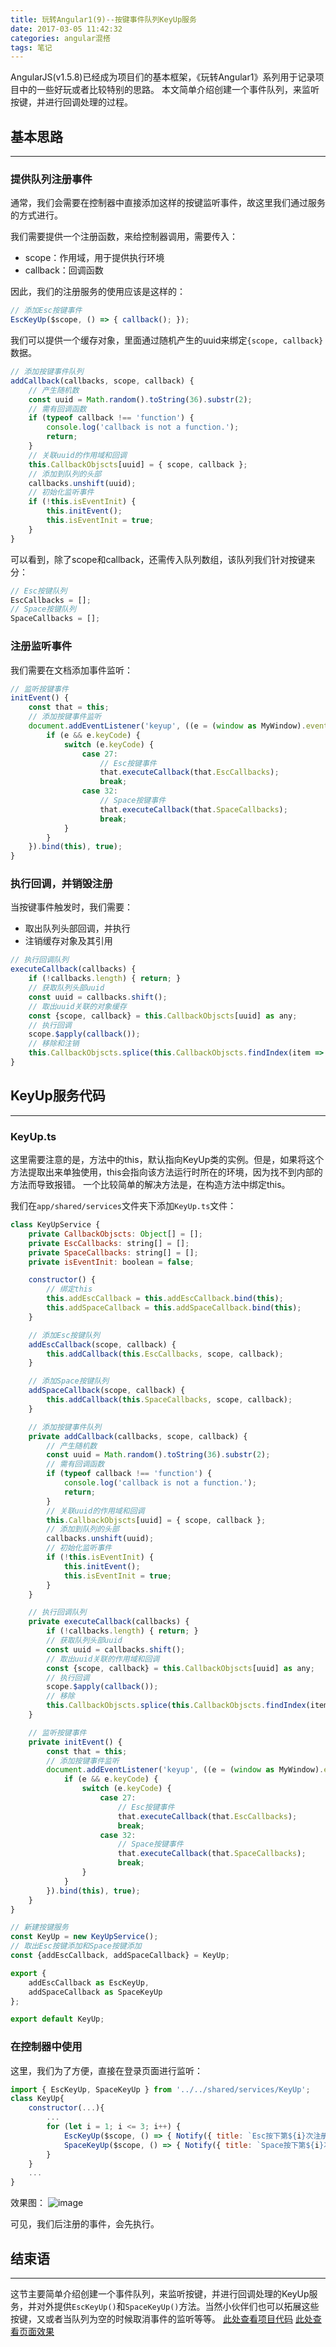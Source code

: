 ```yaml
---
title: 玩转Angular1(9)--按键事件队列KeyUp服务
date: 2017-03-05 11:42:32
categories: angular混搭
tags: 笔记
---
```

AngularJS(v1.5.8)已经成为项目们的基本框架，《玩转Angular1》系列用于记录项目中的一些好玩或者比较特别的思路。
本文简单介绍创建一个事件队列，来监听按键，并进行回调处理的过程。
<!--more-->
## 基本思路
-----
### 提供队列注册事件
通常，我们会需要在控制器中直接添加这样的按键监听事件，故这里我们通过服务的方式进行。

我们需要提供一个注册函数，来给控制器调用，需要传入：
- scope：作用域，用于提供执行环境
- callback：回调函数

因此，我们的注册服务的使用应该是这样的：

``` javascript
// 添加Esc按键事件
EscKeyUp($scope, () => { callback(); });
```

我们可以提供一个缓存对象，里面通过随机产生的uuid来绑定`{scope, callback}`数据。

``` javascript
// 添加按键事件队列
addCallback(callbacks, scope, callback) {
    // 产生随机数
    const uuid = Math.random().toString(36).substr(2);
    // 需有回调函数
    if (typeof callback !== 'function') {
        console.log('callback is not a function.');
        return;
    }
    // 关联uuid的作用域和回调
    this.CallbackObjscts[uuid] = { scope, callback };
    // 添加到队列的头部
    callbacks.unshift(uuid);
    // 初始化监听事件
    if (!this.isEventInit) {
        this.initEvent();
        this.isEventInit = true;
    }
}
```

可以看到，除了scope和callback，还需传入队列数组，该队列我们针对按键来分：

``` javascript
// Esc按键队列
EscCallbacks = [];
// Space按键队列
SpaceCallbacks = [];
```

### 注册监听事件
我们需要在文档添加事件监听：

``` javascript
// 监听按键事件
initEvent() {
    const that = this;
    // 添加按键事件监听
    document.addEventListener('keyup', ((e = (window as MyWindow).event as any) => {
        if (e && e.keyCode) {
            switch (e.keyCode) {
                case 27:
                    // Esc按键事件
                    that.executeCallback(that.EscCallbacks);
                    break;
                case 32:
                    // Space按键事件
                    that.executeCallback(that.SpaceCallbacks);
                    break;
            }
        }
    }).bind(this), true);
}
```

### 执行回调，并销毁注册
当按键事件触发时，我们需要：
- 取出队列头部回调，并执行
- 注销缓存对象及其引用

``` javascript
// 执行回调队列
executeCallback(callbacks) {
    if (!callbacks.length) { return; }
    // 获取队列头部uuid
    const uuid = callbacks.shift();
    // 取出uuid关联的对象缓存
    const {scope, callback} = this.CallbackObjscts[uuid] as any;
    // 执行回调
    scope.$apply(callback());
    // 移除和注销
    this.CallbackObjscts.splice(this.CallbackObjscts.findIndex(item => item === this.CallbackObjscts[uuid]), 1);
}
```

## KeyUp服务代码
---
### KeyUp.ts
这里需要注意的是，方法中的this，默认指向KeyUp类的实例。但是，如果将这个方法提取出来单独使用，this会指向该方法运行时所在的环境，因为找不到内部的方法而导致报错。
一个比较简单的解决方法是，在构造方法中绑定this。

我们在`app/shared/services`文件夹下添加`KeyUp.ts`文件：

``` javascript
class KeyUpService {
    private CallbackObjscts: Object[] = [];
    private EscCallbacks: string[] = [];
    private SpaceCallbacks: string[] = [];
    private isEventInit: boolean = false;

    constructor() {
        // 绑定this
        this.addEscCallback = this.addEscCallback.bind(this);
        this.addSpaceCallback = this.addSpaceCallback.bind(this);
    }

    // 添加Esc按键队列
    addEscCallback(scope, callback) {
        this.addCallback(this.EscCallbacks, scope, callback);
    }

    // 添加Space按键队列
    addSpaceCallback(scope, callback) {
        this.addCallback(this.SpaceCallbacks, scope, callback);
    }

    // 添加按键事件队列
    private addCallback(callbacks, scope, callback) {
        // 产生随机数
        const uuid = Math.random().toString(36).substr(2);
        // 需有回调函数
        if (typeof callback !== 'function') {
            console.log('callback is not a function.');
            return;
        }
        // 关联uuid的作用域和回调
        this.CallbackObjscts[uuid] = { scope, callback };
        // 添加到队列的头部
        callbacks.unshift(uuid);
        // 初始化监听事件
        if (!this.isEventInit) {
            this.initEvent();
            this.isEventInit = true;
        }
    }

    // 执行回调队列
    private executeCallback(callbacks) {
        if (!callbacks.length) { return; }
        // 获取队列头部uuid
        const uuid = callbacks.shift();
        // 取出uuid关联的作用域和回调
        const {scope, callback} = this.CallbackObjscts[uuid] as any;
        // 执行回调
        scope.$apply(callback());
        // 移除
        this.CallbackObjscts.splice(this.CallbackObjscts.findIndex(item => item === this.CallbackObjscts[uuid]), 1);
    }

    // 监听按键事件
    private initEvent() {
        const that = this;
        // 添加按键事件监听
        document.addEventListener('keyup', ((e = (window as MyWindow).event as any) => {
            if (e && e.keyCode) {
                switch (e.keyCode) {
                    case 27:
                        // Esc按键事件
                        that.executeCallback(that.EscCallbacks);
                        break;
                    case 32:
                        // Space按键事件
                        that.executeCallback(that.SpaceCallbacks);
                        break;
                }
            }
        }).bind(this), true);
    }
}

// 新建按键服务
const KeyUp = new KeyUpService();
// 取出Esc按键添加和Space按键添加
const {addEscCallback, addSpaceCallback} = KeyUp;

export {
    addEscCallback as EscKeyUp,
    addSpaceCallback as SpaceKeyUp
};

export default KeyUp;
```

### 在控制器中使用
这里，我们为了方便，直接在登录页面进行监听：

``` javascript
import { EscKeyUp, SpaceKeyUp } from '../../shared/services/KeyUp';
class KeyUp{
    constructor(...){
        ...
        for (let i = 1; i <= 3; i++) {
            EscKeyUp($scope, () => { Notify({ title: `Esc按下第${i}次注册` }) });
            SpaceKeyUp($scope, () => { Notify({ title: `Space按下第${i}次注册` }) });
        }
    }
    ...
}
```

效果图：
![image](http://o905ne85q.bkt.clouddn.com/1485143276%281%29.png)

可见，我们后注册的事件，会先执行。

## 结束语
-----
这节主要简单介绍创建一个事件队列，来监听按键，并进行回调处理的KeyUp服务，并对外提供`EscKeyUp()`和`SpaceKeyUp()`方法。当然小伙伴们也可以拓展这些按键，又或者当队列为空的时候取消事件的监听等等。
[此处查看项目代码](https://github.com/godbasin/godbasin.github.io/tree/blog-codes/angular-free/9-event-callback-queue)
[此处查看页面效果](http://ok2o5vt7c.bkt.clouddn.com/angular-free-9-event-callback-queue/index.html)